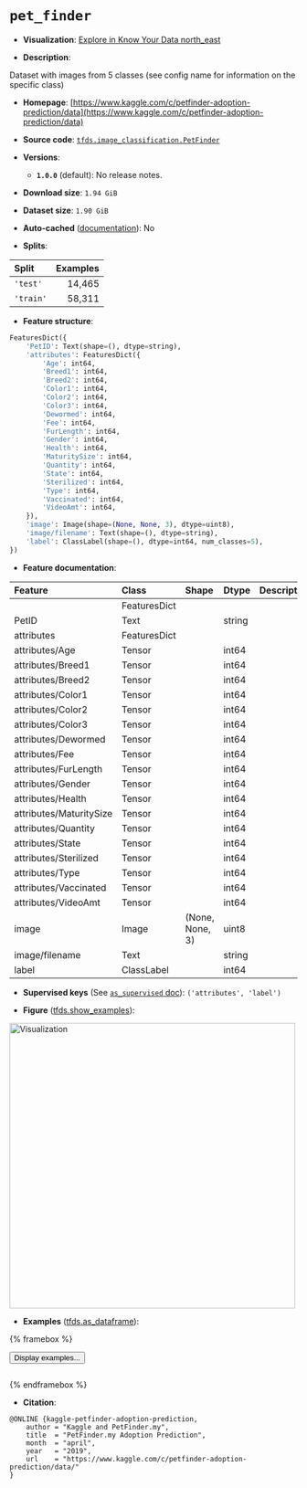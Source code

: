 <div itemscope itemtype="http://schema.org/Dataset">
  <div itemscope itemprop="includedInDataCatalog" itemtype="http://schema.org/DataCatalog">
    <meta itemprop="name" content="TensorFlow Datasets" />
  </div>
  <meta itemprop="name" content="pet_finder" />
  <meta itemprop="description" content="Dataset with images from 5 classes (see config name for information on the specific class)&#10;&#10;To use this dataset:&#10;&#10;```python&#10;import tensorflow_datasets as tfds&#10;&#10;ds = tfds.load(&#x27;pet_finder&#x27;, split=&#x27;train&#x27;)&#10;for ex in ds.take(4):&#10;  print(ex)&#10;```&#10;&#10;See [the guide](https://www.tensorflow.org/datasets/overview) for more&#10;informations on [tensorflow_datasets](https://www.tensorflow.org/datasets).&#10;&#10;&lt;img src=&quot;https://storage.googleapis.com/tfds-data/visualization/fig/pet_finder-1.0.0.png&quot; alt=&quot;Visualization&quot; width=&quot;500px&quot;&gt;&#10;&#10;" />
  <meta itemprop="url" content="https://www.tensorflow.org/datasets/catalog/pet_finder" />
  <meta itemprop="sameAs" content="https://www.kaggle.com/c/petfinder-adoption-prediction/data" />
  <meta itemprop="citation" content="@ONLINE {kaggle-petfinder-adoption-prediction,&#10;    author = &quot;Kaggle and PetFinder.my&quot;,&#10;    title  = &quot;PetFinder.my Adoption Prediction&quot;,&#10;    month  = &quot;april&quot;,&#10;    year   = &quot;2019&quot;,&#10;    url    = &quot;https://www.kaggle.com/c/petfinder-adoption-prediction/data/&quot;&#10;}" />
</div>

# `pet_finder`


*   **Visualization**:
    <a class="button button-with-icon" href="https://knowyourdata-tfds.withgoogle.com/#tab=STATS&dataset=pet_finder">
    Explore in Know Your Data
    <span class="material-icons icon-after" aria-hidden="true"> north_east
    </span> </a>

*   **Description**:

Dataset with images from 5 classes (see config name for information on the
specific class)

*   **Homepage**:
    [https://www.kaggle.com/c/petfinder-adoption-prediction/data](https://www.kaggle.com/c/petfinder-adoption-prediction/data)

*   **Source code**:
    [`tfds.image_classification.PetFinder`](https://github.com/tensorflow/datasets/tree/master/tensorflow_datasets/image_classification/pet_finder.py)

*   **Versions**:

    *   **`1.0.0`** (default): No release notes.

*   **Download size**: `1.94 GiB`

*   **Dataset size**: `1.90 GiB`

*   **Auto-cached**
    ([documentation](https://www.tensorflow.org/datasets/performances#auto-caching)):
    No

*   **Splits**:

Split     | Examples
:-------- | -------:
`'test'`  | 14,465
`'train'` | 58,311

*   **Feature structure**:

```python
FeaturesDict({
    'PetID': Text(shape=(), dtype=string),
    'attributes': FeaturesDict({
        'Age': int64,
        'Breed1': int64,
        'Breed2': int64,
        'Color1': int64,
        'Color2': int64,
        'Color3': int64,
        'Dewormed': int64,
        'Fee': int64,
        'FurLength': int64,
        'Gender': int64,
        'Health': int64,
        'MaturitySize': int64,
        'Quantity': int64,
        'State': int64,
        'Sterilized': int64,
        'Type': int64,
        'Vaccinated': int64,
        'VideoAmt': int64,
    }),
    'image': Image(shape=(None, None, 3), dtype=uint8),
    'image/filename': Text(shape=(), dtype=string),
    'label': ClassLabel(shape=(), dtype=int64, num_classes=5),
})
```

*   **Feature documentation**:

Feature                 | Class        | Shape           | Dtype  | Description
:---------------------- | :----------- | :-------------- | :----- | :----------
                        | FeaturesDict |                 |        |
PetID                   | Text         |                 | string |
attributes              | FeaturesDict |                 |        |
attributes/Age          | Tensor       |                 | int64  |
attributes/Breed1       | Tensor       |                 | int64  |
attributes/Breed2       | Tensor       |                 | int64  |
attributes/Color1       | Tensor       |                 | int64  |
attributes/Color2       | Tensor       |                 | int64  |
attributes/Color3       | Tensor       |                 | int64  |
attributes/Dewormed     | Tensor       |                 | int64  |
attributes/Fee          | Tensor       |                 | int64  |
attributes/FurLength    | Tensor       |                 | int64  |
attributes/Gender       | Tensor       |                 | int64  |
attributes/Health       | Tensor       |                 | int64  |
attributes/MaturitySize | Tensor       |                 | int64  |
attributes/Quantity     | Tensor       |                 | int64  |
attributes/State        | Tensor       |                 | int64  |
attributes/Sterilized   | Tensor       |                 | int64  |
attributes/Type         | Tensor       |                 | int64  |
attributes/Vaccinated   | Tensor       |                 | int64  |
attributes/VideoAmt     | Tensor       |                 | int64  |
image                   | Image        | (None, None, 3) | uint8  |
image/filename          | Text         |                 | string |
label                   | ClassLabel   |                 | int64  |

*   **Supervised keys** (See
    [`as_supervised` doc](https://www.tensorflow.org/datasets/api_docs/python/tfds/load#args)):
    `('attributes', 'label')`

*   **Figure**
    ([tfds.show_examples](https://www.tensorflow.org/datasets/api_docs/python/tfds/visualization/show_examples)):

<img src="https://storage.googleapis.com/tfds-data/visualization/fig/pet_finder-1.0.0.png" alt="Visualization" width="500px">

*   **Examples**
    ([tfds.as_dataframe](https://www.tensorflow.org/datasets/api_docs/python/tfds/as_dataframe)):

<!-- mdformat off(HTML should not be auto-formatted) -->

{% framebox %}

<button id="displaydataframe">Display examples...</button>
<div id="dataframecontent" style="overflow-x:auto"></div>
<script>
const url = "https://storage.googleapis.com/tfds-data/visualization/dataframe/pet_finder-1.0.0.html";
const dataButton = document.getElementById('displaydataframe');
dataButton.addEventListener('click', async () => {
  // Disable the button after clicking (dataframe loaded only once).
  dataButton.disabled = true;

  const contentPane = document.getElementById('dataframecontent');
  try {
    const response = await fetch(url);
    // Error response codes don't throw an error, so force an error to show
    // the error message.
    if (!response.ok) throw Error(response.statusText);

    const data = await response.text();
    contentPane.innerHTML = data;
  } catch (e) {
    contentPane.innerHTML =
        'Error loading examples. If the error persist, please open '
        + 'a new issue.';
  }
});
</script>

{% endframebox %}

<!-- mdformat on -->

*   **Citation**:

```
@ONLINE {kaggle-petfinder-adoption-prediction,
    author = "Kaggle and PetFinder.my",
    title  = "PetFinder.my Adoption Prediction",
    month  = "april",
    year   = "2019",
    url    = "https://www.kaggle.com/c/petfinder-adoption-prediction/data/"
}
```

